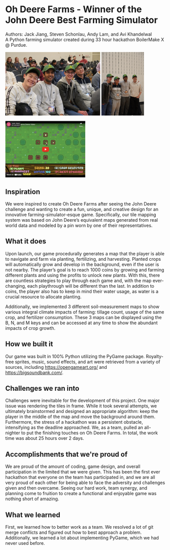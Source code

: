 # Oh Deere Farms - Winner of the John Deere Best Farming Simulator

Authors: Jack Jiang, Steven Schonlau, Andy Lam, and Avi Khandelwal  
A Python farming simulator created during 33 hour hackathon BoilerMake X @ Purdue.
<p float="center">
  <img src="DSC01075.JPG" alt="drawing" height="200"/>
  <img src="DSC01108.JPG" alt="drawing" height="200"/>
<p/>

[<img src="Screenshot 2023-01-23 134428.png" width="50%">]("https://youtu.be/urUhPCK4rVY")


## Inspiration
We were inspired to create Oh Deere Farms after seeing the John Deere challenge and wanting to create a fun, unique, and creative design for an innovative farming-simulator-esque game. Specifically, our tile mapping system was based on John Deere’s equivalent maps generated from real world data and modeled by a pin worn by one of their representatives.

## What it does
Upon launch, our game procedurally generates a map that the player is able to navigate and farm via planting, fertilizing, and harvesting. Planted crops will automatically grow and develop in the background, even if the user is not nearby. The player’s goal is to reach 1000 coins by growing and farming different plants and using the profits to unlock new plants. With this, there are countless strategies to play through each game and, with the map ever-changing, each playthrough will be different than the last. In addition to coins, the player also has to keep in mind their water usage, as water is a crucial resource to allocate planting.

Additionally, we implemented 3 different soil-measurement maps to show various integral climate impacts of farming: tillage count, usage of the same crop, and fertilizer consumption. These 3 maps can be displayed using the B, N, and M keys and can be accessed at any time to show the abundant impacts of crop growth.

## How we built it
Our game was built in 100% Python utilizing the PyGame package. Royalty-free sprites, music, sound effects, and art were retrieved from a variety of sources, including https://opengameart.org/ and https://bigsoundbank.com/.

## Challenges we ran into
Challenges were inevitable for the development of this project. One major issue was rendering the tiles in frame. While it took several attempts, we ultimately brainstormed and designed an appropriate algorithm: keep the player in the middle of the map and move the background around them. Furthermore, the stress of a hackathon was a persistent obstacle, intensifying as the deadline approached. We, as a team, pulled an all-nighter to put the finishing touches on Oh Deere Farms. In total, the work time was about 25 hours over 2 days.

## Accomplishments that we're proud of
We are proud of the amount of coding, game design, and overall participation in the limited that we were given. This has been the first ever hackathon that everyone on the team has participated in, and we are all very proud of each other for being able to face the adversity and challenges given and then overcame. Seeing our hard work, team synergy, and planning come to fruition to create a functional and enjoyable game was nothing short of amazing.

## What we learned
First, we learned how to better work as a team. We resolved a lot of git merge conflicts and figured out how to best approach a problem. Additionally, we learned a lot about implementing PyGame, which we had never used before.
